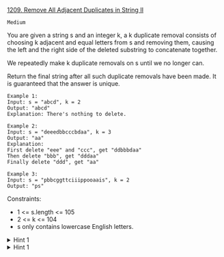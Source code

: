 [1209. Remove All Adjacent Duplicates in String II](https://leetcode.com/problems/remove-all-adjacent-duplicates-in-string-ii/)

`Medium`

You are given a string s and an integer k, a k duplicate removal consists of choosing k adjacent and equal letters from s and removing them, causing the left and the right side of the deleted substring to concatenate together.

We repeatedly make k duplicate removals on s until we no longer can.

Return the final string after all such duplicate removals have been made. It is guaranteed that the answer is unique.

```
Example 1:
Input: s = "abcd", k = 2
Output: "abcd"
Explanation: There's nothing to delete.

Example 2:
Input: s = "deeedbbcccbdaa", k = 3
Output: "aa"
Explanation: 
First delete "eee" and "ccc", get "ddbbbdaa"
Then delete "bbb", get "dddaa"
Finally delete "ddd", get "aa"

Example 3:
Input: s = "pbbcggttciiippooaais", k = 2
Output: "ps"
```

Constraints:

- 1 <= s.length <= 105
- 2 <= k <= 104
- s only contains lowercase English letters.

<details>
<summary>Hint 1</summary>

Use a stack to store the characters, when there are k same characters, delete them.
</details>

<details>
<summary>Hint 1</summary>

To make it more efficient, use a pair to store the value and the count of each character.
</details>